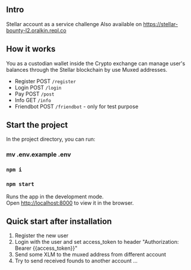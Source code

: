 ## Intro

Stellar account as a service challenge
Also available on https://stellar-bounty-l2.oralkin.repl.co

## How it works

You as a custodian wallet inside the Crypto exchange can manage user's balances through the Stellar blockchain by use Muxed addresses.

- Register  POST `/register`
- Login     POST `/login`
- Pay       POST `/post`
- Info      GET  `/info`
- Friendbot POST `/friendbot` - only for test purpose

## Start the project

In the project directory, you can run:

### mv .env.example .env
### `npm i`
### `npm start`

Runs the app in the development mode.<br />
Open [http://localhost:8000](http://localhost:8000) to view it in the browser.


## Quick start after installation

1. Register the new user
2. Login with the user and set access_token to header "Authorization: Bearer {{access_token}}" 
3. Send some XLM to the muxed address from different account
4. Try to send received founds to another account ...